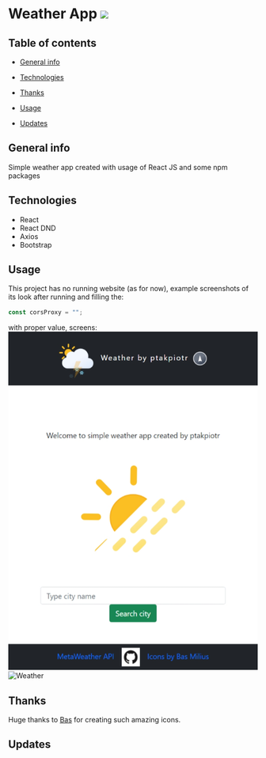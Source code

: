 # Weather App <img src="https://basmilius.github.io/weather-icons/production/fill/all/partly-cloudy-day-sleet.svg" style="width:60px">

## Table of contents

- [General info](#general-info)
- [Technologies](#technologies)
- [Thanks](#thanks)

- [Usage](#usage)

- [Updates](#updates)

## General info

Simple weather app created with usage of React JS and some npm packages

## Technologies

- React
- React DND
- Axios
- Bootstrap

## Usage

This project has no running website (as for now), example screenshots of its look after running and filling the:

```js
const corsProxy = "";
```

with proper value, screens:
<br />
![Start](https://raw.githubusercontent.com/ptakpiotr/reactweatherapp/master/mobile_view_start.bmp?token=GHSAT0AAAAAABRD333OC5C7Z5PTB5J47ZCYYPYKE5A)
<br />
![Weather](https://raw.githubusercontent.com/ptakpiotr/reactweatherapp/master/mobile_view_weather.bmp?token=GHSAT0AAAAAABRD333O4W2KQECDEGW2EG3GYPYKE3Q)

## Thanks

Huge thanks to [Bas](https://bas.dev/) for creating such amazing icons.

## Updates
